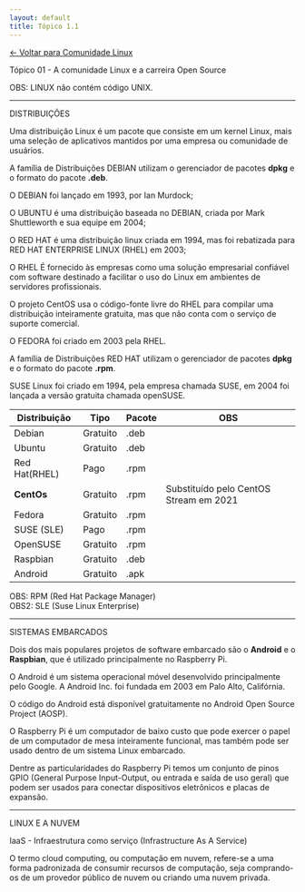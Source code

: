 ```yaml
---
layout: default 
title: Tópico 1.1
---
```


[← Voltar para Comunidade Linux](/linux-essentials/01-book-lpi/Topico-01-Comunidade-Linux/)

Tópico 01 - A comunidade Linux e a carreira Open Source

OBS: LINUX não contém código UNIX.

-------------------

DISTRIBUIÇÕES

Uma distribuição Linux é um pacote que consiste em um kernel Linux, mais uma seleção de aplicativos mantidos por uma empresa ou comunidade de usuários.

A família de Distribuições DEBIAN utilizam o gerenciador de pacotes <b>dpkg</b> e o formato do pacote <b>.deb</b>.

O DEBIAN foi lançado em 1993, por Ian Murdock;

O UBUNTU é uma distribuição baseada no DEBIAN, criada por Mark Shuttleworth e sua equipe em 2004;

O RED HAT é uma distribuição linux criada em 1994, mas foi rebatizada para RED HAT ENTERPRISE LINUX (RHEL) em 2003;

O RHEL É fornecido às empresas como uma solução empresarial confiável com software destinado a facilitar o uso do Linux em ambientes de servidores profissionais.

O projeto CentOS usa o código-fonte livre do RHEL para compilar uma distribuição inteiramente gratuita, mas que não conta com o serviço de suporte comercial.

O FEDORA foi criado em 2003 pela RHEL.

A família de Distribuições RED HAT utilizam o gerenciador de pacotes <b>dpkg</b> e o formato do pacote <b>.rpm</b>.

SUSE Linux foi criado em 1994, pela empresa chamada SUSE, em 2004 foi lançada a versão gratuita chamada openSUSE.

|Distribuição  | Tipo      | Pacote| OBS                          |
|--------------|-----------|-------|------------------------------|
|Debian        | Gratuito  | .deb  |                              |
|Ubuntu        | Gratuito  | .deb  |                              |
|Red Hat(RHEL) | Pago      | .rpm  |                              |
|**CentOs**    | Gratuito  | .rpm  | Substituído pelo CentOS Stream em 2021 |
|Fedora        | Gratuito  | .rpm  |                              |
|SUSE (SLE)    | Pago      | .rpm  |                              |
|OpenSUSE      | Gratuito  | .rpm  |                              |
|Raspbian      | Gratuito  | .deb  |                              |
|Android       | Gratuito  | .apk  |                              |

OBS: RPM (Red Hat Package Manager)  
OBS2: SLE (Suse Linux Enterprise)

------------

SISTEMAS EMBARCADOS

Dois dos mais populares projetos de software embarcado são o <b>Android</b> e o <b>Raspbian</b>, que é utilizado principalmente no Raspberry Pi.

O Android é um sistema operacional móvel desenvolvido principalmente pelo Google. A Android Inc. foi fundada em 2003 em Palo Alto, Califórnia.

O código do Android está disponível gratuitamente no Android Open Source Project (AOSP).

O Raspberry Pi é um computador de baixo custo que pode exercer o papel de um computador de mesa inteiramente funcional, mas também pode ser usado dentro de um sistema Linux embarcado.

Dentre as particularidades do Raspberry Pi temos um conjunto de pinos GPIO (General Purpose Input-Output, ou entrada e saída de uso geral) que podem ser usados para conectar dispositivos eletrônicos e placas de expansão.

-----

LINUX E A NUVEM

IaaS - Infraestrutura como serviço (Infrastructure As A Service)

O termo cloud computing, ou computação em nuvem, refere-se a uma forma padronizada de consumir recursos de computação, seja comprando-os de um provedor público de nuvem ou criando uma nuvem privada.
